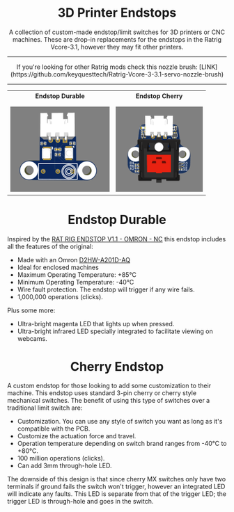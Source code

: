 <div align="center">
  <strong><h1>3D Printer Endstops</h1></strong>
</div>

<div align="center">
  A collection of custom-made endstop/limit switches for 3D printers or CNC machines.
  These are drop-in replacements for the endstops in the Ratrig Vcore-3.1, however they may fit other printers.
</div>

<hr>

<div align="center">
If you're looking for other Ratrig mods check this nozzle brush: [LINK](https://github.com/keyquesttech/Ratrig-Vcore-3-3.1-servo-nozzle-brush)
</div>

<hr>

<div align="center">
  <table>
    <tr>
      <th>Endstop Durable</th>
      <th>Endstop Cherry</th>
    </tr>
    <tr>
      <td><img src="https://raw.githubusercontent.com/keyquesttech/3d_printer_endstops/main/Imgs/durable_endstop.png" alt="Endstop Durable" width="228" style="margin-top: 10px;"></td>
      <td><img src="https://raw.githubusercontent.com/keyquesttech/3d_printer_endstops/main/Imgs/cherry_endstop.png" alt="Endstop Cherry" width="200" style="margin-top: 10px;"></td>
    </tr>
  </table>
</div>

<div align="center">
  <strong><h1>Endstop Durable</h1></strong>
</div>

Inspired by the [RAT RIG ENDSTOP V1.1 - OMRON - NC](https://ratrig.com/catalog/product/view/id/1841/s/rat-rig-endstop-omron-nc/category/153/) this endstop includes all the features of the original:

- Made with an Omron [D2HW-A201D-AQ](https://github.com/keyquesttech/3d_printer_endstops/blob/main/Datasheets/Omron-Electronics-D2HW-A201D-AQ.pdf)
- Ideal for enclosed machines 
- Maximum Operating Temperature: +85°C  
- Minimum Operating Temperature: -40°C
- Wire fault protection. The endstop will trigger if any wire fails.
- 1,000,000 operations (clicks).

Plus some more:

- Ultra-bright magenta LED that lights up when pressed.
- Ultra-bright infrared LED specially integrated to facilitate viewing on webcams.

<div align="center">
  <strong><h1>Cherry Endstop</h1></strong>
</div>

A custom endstop for those looking to add some customization to their machine. This endstop uses standard 3-pin cherry or cherry style mechanical switches. The benefit of using this type of switches over a traditional limit switch are:

- Customization. You can use any style of switch you want as long as it's compatible with the PCB.
- Customize the actuation force and travel.
- Operation temperature depending on switch brand ranges from -40°C to +80°C.
- 100 million operations (clicks).
- Can add 3mm through-hole LED.

The downside of this design is that since cherry MX switches only have two terminals if ground fails the switch won't trigger, however an integrated LED will indicate any faults. This LED is separate from that of the trigger LED; the trigger LED is through-hole and goes in the switch.
